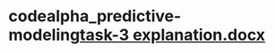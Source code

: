 # codealpha_predictive-modeling[task-3 explanation.docx](https://github.com/user-attachments/files/17193067/task-3.explanation.docx)

